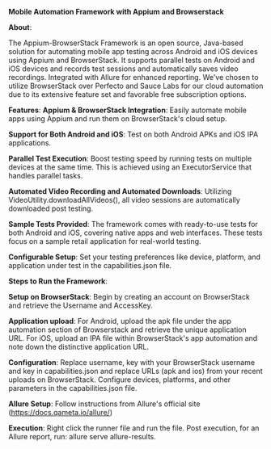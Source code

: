 **Mobile Automation Framework with Appium and Browserstack**


**About**:

The Appium-BrowserStack Framework is an open source, Java-based solution for automating mobile app testing across Android and iOS devices using Appium and BrowserStack. 
It supports parallel tests on Android and iOS devices and records test sessions and automatically saves video recordings. 
Integrated with Allure for enhanced reporting. We've chosen to utilize BrowserStack over Perfecto and Sauce Labs for our cloud automation due to its extensive feature set and favorable free subscription options.

**Features**:
**Appium & BrowserStack Integration**: Easily automate mobile apps using Appium and run them on BrowserStack's cloud setup.

**Support for Both Android and iOS**: Test on both Android APKs and iOS IPA applications.

**Parallel Test Execution**: Boost testing speed by running tests on multiple devices at the same time. This is achieved using an ExecutorService that handles parallel tasks.

**Automated Video Recording and Automated Downloads**: Utilizing VideoUtility.downloadAllVideos(), all video sessions are automatically downloaded post testing.

**Sample Tests Provided**: The framework comes with ready-to-use tests for both Android and iOS, covering native apps and web interfaces. These tests focus on a sample retail application for real-world testing.

**Configurable Setup**: Set your testing preferences like device, platform, and application under test in the capabilities.json file.

**Steps to Run the Framework**:

**Setup on BrowserStack**: Begin by creating an account on BrowserStack and retrieve the Username and AccessKey.

**Application upload**: For Android, upload the apk file under the app automation section of Browserstack and retrieve the unique application URL. For iOS, upload an IPA file within BrowserStack's app automation and note down the distinctive application URL.

**Configuration**: Replace username, key with your BrowserStack username and key in capabilities.json and replace URLs (apk and ios) from your recent uploads on BrowserStack.
Configure devices, platforms, and other parameters in the capabilities.json file.

**Allure Setup**: Follow instructions from Allure's official site (https://docs.qameta.io/allure/)

**Execution**:
Right click the runner file and run the file.
Post execution, for an Allure report, run: allure serve allure-results.